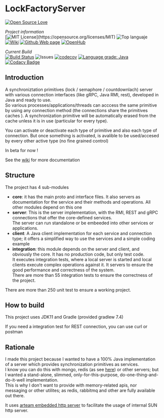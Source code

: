 # LockFactoryServer

[![Open Source Love](https://badges.frapsoft.com/os/v3/open-source.svg?v=103)](https://github.com/ellerbrock/open-source-badges/)

_Project information_        
[![MIT License](https://img.shields.io/apm/l/atomic-design-ui.svg?)](https://opensource.org/licenses/MIT)
![Top languaje](https://img.shields.io/github/languages/top/oscar-besga-panel/LockFactoryServer)
[![Wiki](https://badgen.net/badge/icon/wiki?icon=wiki&label)](https://github.com/oscar-besga-panel/LockFactoryServer/wiki)
[![Github Web page](https://badgen.net/badge/github/website?icon=github)](https://oscar-besga-panel.github.io/LockFactoryServer/)
[![OpenHub](https://badgen.net/badge/%20/openhub/purple?icon=awesome)](https://openhub.net/p/LockFactoryServer)

_Current Build_  
[![Build Status](https://app.travis-ci.com/oscar-besga-panel/LockFactoryServer.svg?branch=main)](https://app.travis-ci.com/oscar-besga-panel/LockFactoryServer)
![Issues](https://img.shields.io/github/issues/oscar-besga-panel/LockFactoryServer)
[![codecov](https://codecov.io/gh/oscar-besga-panel/LockFactoryServer/branch/main/graph/badge.svg?token=BUFDK9DQ3Q)](https://codecov.io/gh/oscar-besga-panel/LockFactoryServer)
[![Language grade: Java](https://img.shields.io/lgtm/grade/java/g/oscar-besga-panel/LockFactoryServer.svg?logo=lgtm&logoWidth=18)](https://lgtm.com/projects/g/oscar-besga-panel/LockFactoryServer/context:java)
[![Codacy Badge](https://app.codacy.com/project/badge/Grade/95b46a3667b143ba80848c2bd3889890)](https://www.codacy.com/gh/oscar-besga-panel/LockFactoryServer/dashboard?utm_source=github.com&amp;utm_medium=referral&amp;utm_content=oscar-besga-panel/LockFactoryServer&amp;utm_campaign=Badge_Grade)

## Introduction


A synchroniztation primitives  (lock / semaphore / countdownlach) server with various connection interfaces (like gRPC, Java RMI, rest),
developed in Java and ready to use.  
So various processes/applications/threads can acccess the same primitive by using any connection method
(the connections share the primitives caches ).
A synchronization primitive will be automatically erased from the cache unless it is in use (particular for every type).

You can activate or deactivate each type of primitive and also each type of connection.
But once something is activated, is avalible to be used/accesed by every other active type (no fine grained control)




In beta for now !  

See the [wiki](https://github.com/oscar-besga-panel/LockFactoryServer/wiki) for more documentation

## Structure

The project has 4 sub-modules
* **core**: it has the main proto and interface files. It also servers as documentation for the service and their methods and operations.
All other modules depend on this one 
* **server**: This is the server implementation, with the RMI, REST and gRPC connections that offer the core-defined services.  
The server can run standalone or be embeeded into other services or applications.
* **client**: A Java client implementation for each service and connection type; it offers a simplified way to use the services and a simple coding example
* **integration**: this module depends on the server and client, and obviously the core. It has no production code, but only test code.  
It executes integration tests, where a local server is started and local clients execute complex operations against it. It servers to ensure the good performance and correctness of the system.  
There are more than 55 integration tests to ensure the correctness of the project. 
 
There are more than 250 unit test to ensure a working project.

## How to build

This project uses JDK11 and Gradle (provided gradlew 7.4)  

If you need a integration test for REST connection, you can use curl or postman


## Rationale

I made this project because I wanted to have a 100% Java implementation of a server which provides synchronization primitives as services.  
I know you can do this with mongo, redis (as see [here](https://github.com/oscar-besga-panel/InterruptingJedisLocks)) or other servers; but I wanted a stand-alone, slimmed, only-for-this-purpose, do-one-thing-and-do-it-well implementation.  
This is why I don't want to provide with memory-related apis, nor messaging or other utilites; as redis, rabbitmq and other are fully available out there.


It uses [arteam embedded http server](https://github.com/arteam/embedded-http-server) to facilitate the usage of internal SUN http server.